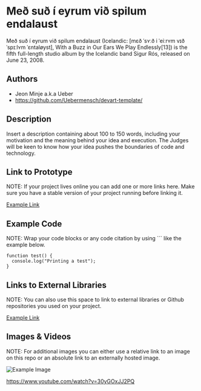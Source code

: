 # Með suð í eyrum við spilum endalaust 

Með suð í eyrum við spilum endalaust (Icelandic: [mɛð ˈsʏːð i ˈeiːrʏm vɪð ˈspɪːlʏm ˈɛntaløyst], 
With a Buzz in Our Ears We Play Endlessly[13]) is the fifth full-length studio album 
by the Icelandic band Sigur Rós, released on June 23, 2008.

## Authors
- Jeon Minje a.k.a Ueber
- https://github.com/Uebermensch/devart-template/

## Description
Insert a description containing about 100 to 150 words, including your motivation and the meaning behind your idea and execution. The Judges will be keen to know how your idea pushes the boundaries of code and technology. 

## Link to Prototype
NOTE: If your project lives online you can add one or more links here. Make sure you have a stable version of your project running before linking it.

[Example Link](http://www.google.com "Example Link")

## Example Code
NOTE: Wrap your code blocks or any code citation by using ``` like the example below.
```
function test() {
  console.log("Printing a test");
}
```
## Links to External Libraries
 NOTE: You can also use this space to link to external libraries or Github repositories you used on your project.

[Example Link](http://www.google.com "Example Link")

## Images & Videos
NOTE: For additional images you can either use a relative link to an image on this repo or an absolute link to an externally hosted image.

![Example Image](project_images/cover.jpg?raw=true "Example Image")

https://www.youtube.com/watch?v=30yGOxJJ2PQ
